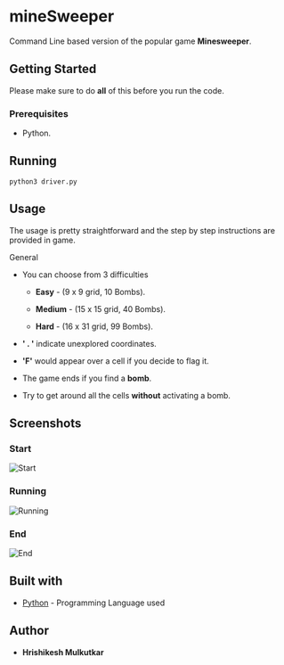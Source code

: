 # mineSweeper

Command Line based version of the popular game **Minesweeper**. 

## Getting Started

Please make sure to do **all** of this before you run the code.

### Prerequisites

* Python.

## Running 

```
python3 driver.py
```

## Usage

The usage is pretty straightforward and the step by step instructions are provided in game.

General

* You can choose from 3 difficulties 
  
  * **Easy** - (9 x 9 grid, 10 Bombs).
  
  * **Medium** - (15 x 15 grid, 40 Bombs).
  
  * **Hard** - (16 x 31 grid, 99 Bombs).
  
* **' . '** indicate unexplored coordinates.

* **'F'** would appear over a cell if you decide to flag it.

* The game ends if you find a **bomb**.

* Try to get around all the cells **without** activating a bomb.

## Screenshots

### Start

![Start](https://user-images.githubusercontent.com/51927760/86599580-71124100-bfbc-11ea-972e-5d6c63d07059.png)

### Running

![Running](https://user-images.githubusercontent.com/51927760/86599596-77082200-bfbc-11ea-82f1-497e86e9fbb7.png)

### End

![End](https://user-images.githubusercontent.com/51927760/86599600-7a031280-bfbc-11ea-93b0-e04781f1d2cb.png)

## Built with

* [Python](https://www.python.org/) - Programming Language used

## Author

* **Hrishikesh Mulkutkar**
